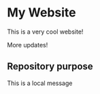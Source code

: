 # My Website

This is a very cool website!

More updates!

## Repository purpose

This is a local message